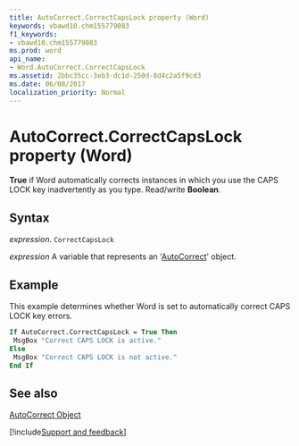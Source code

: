 ```yaml
---
title: AutoCorrect.CorrectCapsLock property (Word)
keywords: vbawd10.chm155779083
f1_keywords:
- vbawd10.chm155779083
ms.prod: word
api_name:
- Word.AutoCorrect.CorrectCapsLock
ms.assetid: 2bbc35cc-3eb3-dc1d-250d-8d4c2a5f9cd3
ms.date: 06/08/2017
localization_priority: Normal
---
```



# AutoCorrect.CorrectCapsLock property (Word)

 **True** if Word automatically corrects instances in which you use the CAPS LOCK key inadvertently as you type. Read/write **Boolean**.


## Syntax

_expression_. `CorrectCapsLock`

_expression_ A variable that represents an '[AutoCorrect](Word.AutoCorrect.md)' object.


## Example

This example determines whether Word is set to automatically correct CAPS LOCK key errors.


```vb
If AutoCorrect.CorrectCapsLock = True Then 
 MsgBox "Correct CAPS LOCK is active." 
Else 
 MsgBox "Correct CAPS LOCK is not active." 
End If
```


## See also


[AutoCorrect Object](Word.AutoCorrect.md)

[!include[Support and feedback](~/includes/feedback-boilerplate.md)]